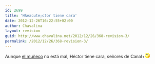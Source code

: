 ```yaml
---
id: 2699
title: 'H&eacute;ctor tiene cara'
date: 2012-12-26T16:22:55+02:00
author: Chavalina
layout: revision
guid: http://www.chavalina.net/2012/12/26/368-revision-3/
permalink: /2012/12/26/368-revision-3/
---
```

Aunque <a href="http://www.kirai.bitacoras.com/index.php?p=463" target="_blank">el mu&ntilde;eco</a> no est&aacute; mal, H&eacute;ctor tiene cara, se&ntilde;ores de Canal+![emo](/imagenes/emoticonos/pensativo.gif)